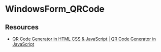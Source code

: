 # WindowsForm_QRCode

## Resources
- [QR Code Generator in HTML CSS & JavaScript | QR Code Generator in JavaScript](https://www.youtube.com/watch?v=pv5K28zVepE)
